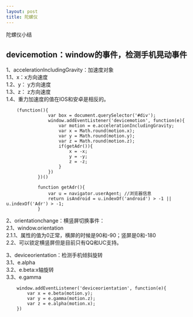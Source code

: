 ```yaml
---
layout: post
title: 陀螺仪
---
```


陀螺仪小结

## devicemotion：window的事件，检测手机晃动事件
1、accelerationIncludingGravity：加速度对象          
1.1、x：x方向速度     
1.2、y： y方向速度               
1.3、z： z方向速度       
1.4、重力加速度的值在IOS和安卓是相反的。 
```
	(function(){
				var box = document.querySelector('#div');
				window.addEventListener('devicemotion', function(e){
					var motion = e.accelerationIncludingGravity;
					var x = Math.round(motion.x);
					var y = Math.round(motion.y);
					var z = Math.round(motion.z);
					if(getAdr()){
						x = -x;
						y = -y;
						z = -z;
					}
				})
			})()
			
			function getAdr(){
				var u = navigator.userAgent; //浏览器信息
				return isAndroid = u.indexOf('android') > -1 || u.indexOf('Adr') > -1;
			}
```

2、orientationchange：横竖屏切换事件：         
2.1、window.orientation				
2.1.1、属性的值为0正常，横屏的时候是90和-90；竖屏是0和-180              
2.2、可以锁定横竖屏但是目前只有QQ和UC支持。     

3、deviceorientation：检测手机倾斜旋转        
3.1、e.alpha 		
3.2、e.beta:x轴旋转		
3.3、e.gamma       
```
	window.addEventListener('deviceorientation', function(e){
		var x = e.beta(motion.y);
		var y = e.gamma(motion.z);
		var z = e.alpha(motion.x);
	})
```

